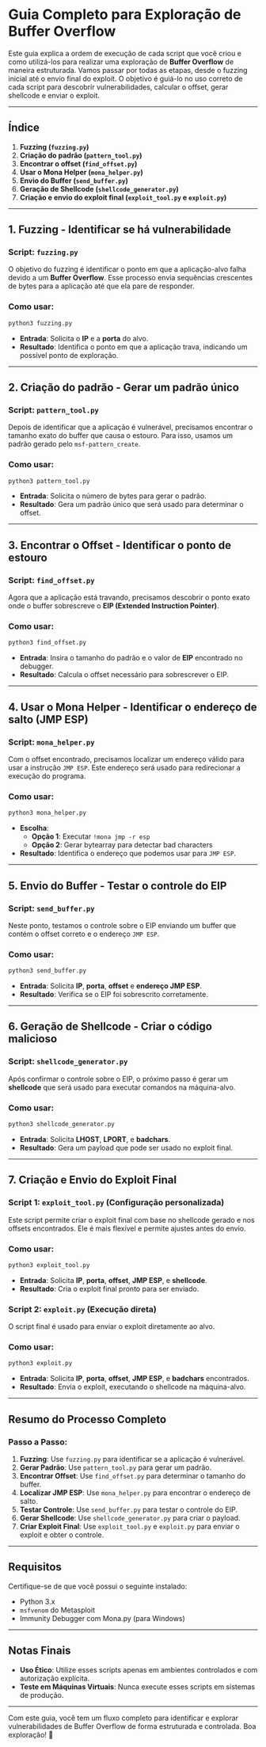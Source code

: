 # **Guia Completo para Exploração de Buffer Overflow**

Este guia explica a ordem de execução de cada script que você criou e como utilizá-los para realizar uma exploração de **Buffer Overflow** de maneira estruturada. Vamos passar por todas as etapas, desde o fuzzing inicial até o envio final do exploit. O objetivo é guiá-lo no uso correto de cada script para descobrir vulnerabilidades, calcular o offset, gerar shellcode e enviar o exploit.

---

## **Índice**
1. **Fuzzing (`fuzzing.py`)**
2. **Criação do padrão (`pattern_tool.py`)**
3. **Encontrar o offset (`find_offset.py`)**
4. **Usar o Mona Helper (`mona_helper.py`)**
5. **Envio do Buffer (`send_buffer.py`)**
6. **Geração de Shellcode (`shellcode_generator.py`)**
7. **Criação e envio do exploit final (`exploit_tool.py` e `exploit.py`)**

---

## **1. Fuzzing - Identificar se há vulnerabilidade**
### **Script:** `fuzzing.py`
O objetivo do fuzzing é identificar o ponto em que a aplicação-alvo falha devido a um **Buffer Overflow**. Esse processo envia sequências crescentes de bytes para a aplicação até que ela pare de responder.

### **Como usar:**
```bash
python3 fuzzing.py
```
- **Entrada**: Solicita o **IP** e a **porta** do alvo.
- **Resultado**: Identifica o ponto em que a aplicação trava, indicando um possível ponto de exploração.

---

## **2. Criação do padrão - Gerar um padrão único**
### **Script:** `pattern_tool.py`
Depois de identificar que a aplicação é vulnerável, precisamos encontrar o tamanho exato do buffer que causa o estouro. Para isso, usamos um padrão gerado pelo `msf-pattern_create`.

### **Como usar:**
```bash
python3 pattern_tool.py
```
- **Entrada**: Solicita o número de bytes para gerar o padrão.
- **Resultado**: Gera um padrão único que será usado para determinar o offset.

---

## **3. Encontrar o Offset - Identificar o ponto de estouro**
### **Script:** `find_offset.py`
Agora que a aplicação está travando, precisamos descobrir o ponto exato onde o buffer sobrescreve o **EIP (Extended Instruction Pointer)**.

### **Como usar:**
```bash
python3 find_offset.py
```
- **Entrada**: Insira o tamanho do padrão e o valor de **EIP** encontrado no debugger.
- **Resultado**: Calcula o offset necessário para sobrescrever o EIP.

---

## **4. Usar o Mona Helper - Identificar o endereço de salto (JMP ESP)**
### **Script:** `mona_helper.py`
Com o offset encontrado, precisamos localizar um endereço válido para usar a instrução `JMP ESP`. Este endereço será usado para redirecionar a execução do programa.

### **Como usar:**
```bash
python3 mona_helper.py
```
- **Escolha**:
  - **Opção 1**: Executar `!mona jmp -r esp`
  - **Opção 2**: Gerar bytearray para detectar bad characters
- **Resultado**: Identifica o endereço que podemos usar para `JMP ESP`.

---

## **5. Envio do Buffer - Testar o controle do EIP**
### **Script:** `send_buffer.py`
Neste ponto, testamos o controle sobre o EIP enviando um buffer que contém o offset correto e o endereço `JMP ESP`.

### **Como usar:**
```bash
python3 send_buffer.py
```
- **Entrada**: Solicita **IP**, **porta**, **offset** e **endereço JMP ESP**.
- **Resultado**: Verifica se o EIP foi sobrescrito corretamente.

---

## **6. Geração de Shellcode - Criar o código malicioso**
### **Script:** `shellcode_generator.py`
Após confirmar o controle sobre o EIP, o próximo passo é gerar um **shellcode** que será usado para executar comandos na máquina-alvo.

### **Como usar:**
```bash
python3 shellcode_generator.py
```
- **Entrada**: Solicita **LHOST**, **LPORT**, e **badchars**.
- **Resultado**: Gera um payload que pode ser usado no exploit final.

---

## **7. Criação e Envio do Exploit Final**
### **Script 1:** `exploit_tool.py` (Configuração personalizada)
Este script permite criar o exploit final com base no shellcode gerado e nos offsets encontrados. Ele é mais flexível e permite ajustes antes do envio.

### **Como usar:**
```bash
python3 exploit_tool.py
```
- **Entrada**: Solicita **IP**, **porta**, **offset**, **JMP ESP**, e **shellcode**.
- **Resultado**: Cria o exploit final pronto para ser enviado.

### **Script 2:** `exploit.py` (Execução direta)
O script final é usado para enviar o exploit diretamente ao alvo.

### **Como usar:**
```bash
python3 exploit.py
```
- **Entrada**: Solicita **IP**, **porta**, **offset**, **JMP ESP**, e **badchars** encontrados.
- **Resultado**: Envia o exploit, executando o shellcode na máquina-alvo.

---

## **Resumo do Processo Completo**

### **Passo a Passo**:
1. **Fuzzing**: Use `fuzzing.py` para identificar se a aplicação é vulnerável.
2. **Gerar Padrão**: Use `pattern_tool.py` para gerar um padrão.
3. **Encontrar Offset**: Use `find_offset.py` para determinar o tamanho do buffer.
4. **Localizar JMP ESP**: Use `mona_helper.py` para encontrar o endereço de salto.
5. **Testar Controle**: Use `send_buffer.py` para testar o controle do EIP.
6. **Gerar Shellcode**: Use `shellcode_generator.py` para criar o payload.
7. **Criar Exploit Final**: Use `exploit_tool.py` e `exploit.py` para enviar o exploit e obter o controle.

---

## **Requisitos**

Certifique-se de que você possui o seguinte instalado:
- Python 3.x
- `msfvenom` do Metasploit
- Immunity Debugger com Mona.py (para Windows)

---

## **Notas Finais**
- **Uso Ético**: Utilize esses scripts apenas em ambientes controlados e com autorização explícita.
- **Teste em Máquinas Virtuais**: Nunca execute esses scripts em sistemas de produção.

---

Com este guia, você tem um fluxo completo para identificar e explorar vulnerabilidades de Buffer Overflow de forma estruturada e controlada. Boa exploração! 🚀
